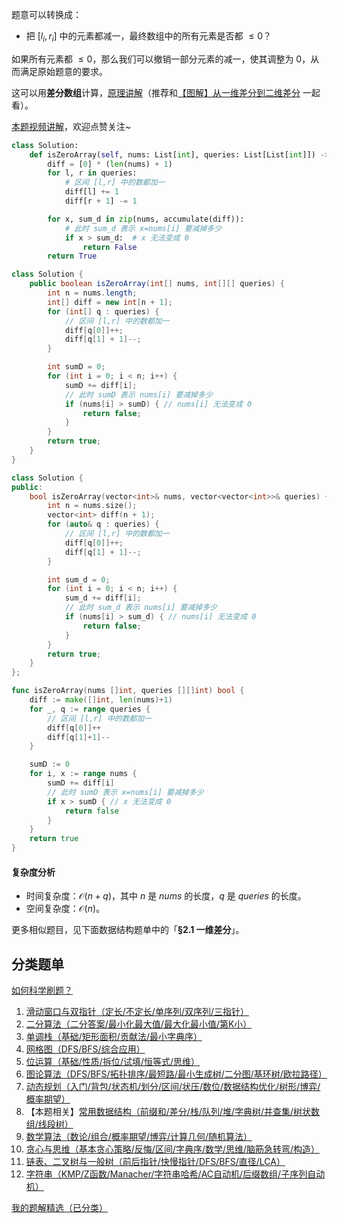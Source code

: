 题意可以转换成：

- 把 $[l_i,r_i]$ 中的元素都减一，最终数组中的所有元素是否都 $\le 0$？

如果所有元素都 $\le 0$，那么我们可以撤销一部分元素的减一，使其调整为 $0$，从而满足原始题意的要求。

这可以用**差分数组**计算，[原理讲解](https://leetcode.cn/problems/car-pooling/solution/suan-fa-xiao-ke-tang-chai-fen-shu-zu-fu-9d4ra/)（推荐和[【图解】从一维差分到二维差分](https://leetcode.cn/problems/stamping-the-grid/solution/wu-nao-zuo-fa-er-wei-qian-zhui-he-er-wei-zwiu/) 一起看）。

[本题视频讲解](https://www.bilibili.com/video/BV1yiU6YnEfU/?t=8m17s)，欢迎点赞关注~

```py [sol-Python3]
class Solution:
    def isZeroArray(self, nums: List[int], queries: List[List[int]]) -> bool:
        diff = [0] * (len(nums) + 1)
        for l, r in queries:
            # 区间 [l,r] 中的数都加一
            diff[l] += 1
            diff[r + 1] -= 1

        for x, sum_d in zip(nums, accumulate(diff)):
            # 此时 sum_d 表示 x=nums[i] 要减掉多少
            if x > sum_d:  # x 无法变成 0
                return False
        return True
```

```java [sol-Java]
class Solution {
    public boolean isZeroArray(int[] nums, int[][] queries) {
        int n = nums.length;
        int[] diff = new int[n + 1];
        for (int[] q : queries) {
            // 区间 [l,r] 中的数都加一
            diff[q[0]]++;
            diff[q[1] + 1]--;
        }

        int sumD = 0;
        for (int i = 0; i < n; i++) {
            sumD += diff[i];
            // 此时 sumD 表示 nums[i] 要减掉多少
            if (nums[i] > sumD) { // nums[i] 无法变成 0
                return false;
            }
        }
        return true;
    }
}
```

```cpp [sol-C++]
class Solution {
public:
    bool isZeroArray(vector<int>& nums, vector<vector<int>>& queries) {
        int n = nums.size();
        vector<int> diff(n + 1);
        for (auto& q : queries) {
            // 区间 [l,r] 中的数都加一
            diff[q[0]]++;
            diff[q[1] + 1]--;
        }

        int sum_d = 0;
        for (int i = 0; i < n; i++) {
            sum_d += diff[i];
            // 此时 sum_d 表示 nums[i] 要减掉多少
            if (nums[i] > sum_d) { // nums[i] 无法变成 0
                return false;
            }
        }
        return true;
    }
};
```

```go [sol-Go]
func isZeroArray(nums []int, queries [][]int) bool {
	diff := make([]int, len(nums)+1)
	for _, q := range queries {
		// 区间 [l,r] 中的数都加一
		diff[q[0]]++
		diff[q[1]+1]--
	}

	sumD := 0
	for i, x := range nums {
		sumD += diff[i]
		// 此时 sumD 表示 x=nums[i] 要减掉多少
		if x > sumD { // x 无法变成 0
			return false
		}
	}
	return true
}
```

#### 复杂度分析

- 时间复杂度：$\mathcal{O}(n+q)$，其中 $n$ 是 $\textit{nums}$ 的长度，$q$ 是 $\textit{queries}$ 的长度。
- 空间复杂度：$\mathcal{O}(n)$。

更多相似题目，见下面数据结构题单中的「**§2.1 一维差分**」。

## 分类题单

[如何科学刷题？](https://leetcode.cn/circle/discuss/RvFUtj/)

1. [滑动窗口与双指针（定长/不定长/单序列/双序列/三指针）](https://leetcode.cn/circle/discuss/0viNMK/)
2. [二分算法（二分答案/最小化最大值/最大化最小值/第K小）](https://leetcode.cn/circle/discuss/SqopEo/)
3. [单调栈（基础/矩形面积/贡献法/最小字典序）](https://leetcode.cn/circle/discuss/9oZFK9/)
4. [网格图（DFS/BFS/综合应用）](https://leetcode.cn/circle/discuss/YiXPXW/)
5. [位运算（基础/性质/拆位/试填/恒等式/思维）](https://leetcode.cn/circle/discuss/dHn9Vk/)
6. [图论算法（DFS/BFS/拓扑排序/最短路/最小生成树/二分图/基环树/欧拉路径）](https://leetcode.cn/circle/discuss/01LUak/)
7. [动态规划（入门/背包/状态机/划分/区间/状压/数位/数据结构优化/树形/博弈/概率期望）](https://leetcode.cn/circle/discuss/tXLS3i/)
8. 【本题相关】[常用数据结构（前缀和/差分/栈/队列/堆/字典树/并查集/树状数组/线段树）](https://leetcode.cn/circle/discuss/mOr1u6/)
9. [数学算法（数论/组合/概率期望/博弈/计算几何/随机算法）](https://leetcode.cn/circle/discuss/IYT3ss/)
10. [贪心与思维（基本贪心策略/反悔/区间/字典序/数学/思维/脑筋急转弯/构造）](https://leetcode.cn/circle/discuss/g6KTKL/)
11. [链表、二叉树与一般树（前后指针/快慢指针/DFS/BFS/直径/LCA）](https://leetcode.cn/circle/discuss/K0n2gO/)
12. [字符串（KMP/Z函数/Manacher/字符串哈希/AC自动机/后缀数组/子序列自动机）](https://leetcode.cn/circle/discuss/SJFwQI/)

[我的题解精选（已分类）](https://github.com/EndlessCheng/codeforces-go/blob/master/leetcode/SOLUTIONS.md)
